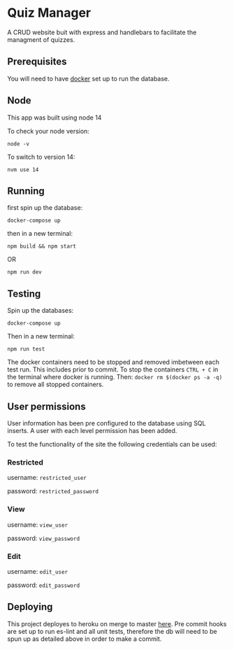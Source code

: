 # Quiz Manager
A CRUD website buit with express and handlebars to facilitate the managment of quizzes.

## Prerequisites
You will need to have [docker](https://docs.docker.com/get-docker/) set up to run the database.

## Node 
This app was built using node 14 

To check your node version: 

`node -v` 

To switch to version 14:

`nvm use 14`

## Running 

first spin up the database: 

`docker-compose up`

then in a new terminal:

`npm build && npm start` 

OR 

`npm run dev`

## Testing

Spin up the databases:

`docker-compose up`

Then in a new terminal:

`npm run test`

The docker containers need to be stopped and removed imbetween each test run. This includes prior to commit.
To stop the containers `CTRL + C` in the terminal where docker is running. Then: `docker rm $(docker ps -a -q)` to remove all stopped containers. 


## User permissions 

User information has been pre configured to the database using SQL inserts. 
A user with each level permission has been added. 

To test the functionality of the site the following credentials can be used:

### Restricted 

username: 
`restricted_user`

password:
`restricted_password`

### View 

username: 
`view_user`

password:
`view_password`

### Edit

username: 
`edit_user`

password: 
`edit_password`


## Deploying 

This project deployes to heroku on merge to master [here](http://eb-quiz-manager.herokuapp.com/). 
Pre commit hooks are set up to run es-lint and all unit tests, therefore the db will need to be spun up as detailed above in order to make a commit. 